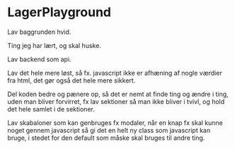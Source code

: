 # LagerPlayground

Lav baggrunden hvid.

Ting jeg har lært, og skal huske.

Lav backend som api.

Lav det hele mere løst, så fx. javascript ikke er afhæning af nogle værdier fra html, det gør også det hele mere sikkert.

Del koden bedre og pænere op, så det er nemt at finde ting og ændre i ting, uden man bliver forvirret,
fx lav sektioner så man ikke bliver i tvivl, og hold det hele samlet i de sektioner.

Lav skabaloner som kan genbruges fx modaler, når en knap fx skal kunne noget gennem javascript så gi det en helt ny class som javascript kan bruge,
i stedet for den default som måske skal bruges til andre ting.

